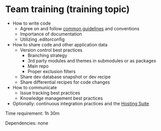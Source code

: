 # Team training (training topic)



- How to write code
	- Agree on and follow [common guidelines](../../DevelopmentGuidelines/) and conventions
	- Importance of documentation
	- Utilizing .editorconfig
- How to share code and other application data
	- Version control best practices
		- Branching strategy
		- 3rd party modules and themes in submodules or as packages
		- Main repo
		- Proper exclusion filters
	- Share dev database snapshot or dev recipe
	- Share differential recipes for code changes
- How to communicate
	- Issue tracking best practices
	- Knowledge management best practices
- Optionally: continuous integration practices and the [Hosting Suite](https://dotnest.com/knowledge-base/topics/lombiq-hosting-suite)

Time requirement: 1h 30m

Dependencies: none